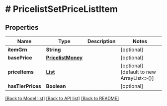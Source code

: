 # # PricelistSetPriceListItem


## Properties 


Name | Type | Description | Notes
------------ | ------------- | ------------- | -------------
**itemGrn**| **String** |   | [optional]
**basePrice**| [**PricelistMoney**](PricelistMoney.md) |   | [optional]
**priceItems**| [**List<PricelistSetPriceListItemPrice>**](PricelistSetPriceListItemPrice.md) |   | [optional] [default to new ArrayList<>()]
**hasTierPrices**| **Boolean** |   | [optional]


[[Back to Model list]](../../README.md#models) [[Back to API list]](../../README.md#endpoints) [[Back to README]](../../README.md)

